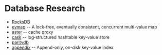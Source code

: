 # Database Research

* [RocksDB](https://github.com/rust-rocksdb/rust-rocksdb)
* [evmap](https://github.com/jonhoo/rust-evmap) -- A lock-free, eventually consistent, concurrent multi-value map
* [aster](https://github.com/wayslog/aster) -- cache proxy
* [cask](https://github.com/andresilva/cask) -- log-structured hashtable key-value store
* [paritydb](https://github.com/paritytech/paritydb)
* [appendix](https://github.com/krl/appendix) -- Append-only, on-disk key-value index